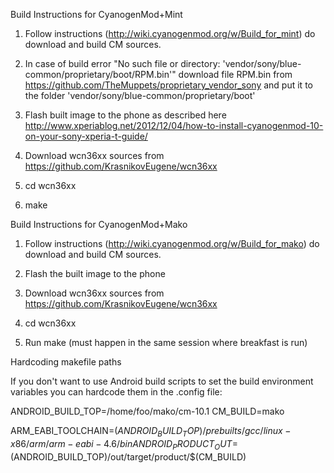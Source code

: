 
Build Instructions for CyanogenMod+Mint

1) Follow instructions (http://wiki.cyanogenmod.org/w/Build_for_mint)
   do download and build CM sources.

2) In case of build error "No such file or directory:
   'vendor/sony/blue-common/proprietary/boot/RPM.bin'" download file
   RPM.bin from https://github.com/TheMuppets/proprietary_vendor_sony
   and put it to the folder 'vendor/sony/blue-common/proprietary/boot'

3) Flash built image to the phone as described here
   http://www.xperiablog.net/2012/12/04/how-to-install-cyanogenmod-10-on-your-sony-xperia-t-guide/

4) Download wcn36xx sources from https://github.com/KrasnikovEugene/wcn36xx

5) cd wcn36xx

6) make

Build Instructions for CyanogenMod+Mako

1) Follow instructions (http://wiki.cyanogenmod.org/w/Build_for_mako)
   do download and build CM sources.

3) Flash the built image to the phone

4) Download wcn36xx sources from https://github.com/KrasnikovEugene/wcn36xx

5) cd wcn36xx

6) Run make (must happen in the same session where breakfast is run)

Hardcoding makefile paths

If you don't want to use Android build scripts to set the build
environment variables you can hardcode them in the .config file:

ANDROID_BUILD_TOP=/home/foo/mako/cm-10.1
CM_BUILD=mako

ARM_EABI_TOOLCHAIN=$(ANDROID_BUILD_TOP)/prebuilts/gcc/linux-x86/arm/arm-eabi-4.6/bin
ANDROID_PRODUCT_OUT=$(ANDROID_BUILD_TOP)/out/target/product/$(CM_BUILD)
